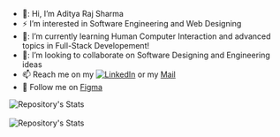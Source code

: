 - 👋: Hi, I’m Aditya Raj Sharma
- :zap: I’m interested in Software Engineering and Web Designing
- 📖: I’m currently learning Human Computer Interaction and advanced topics in Full-Stack Developement!
- 🤝: I’m looking to collaborate on Software Designing and Engineering ideas
- 📫 Reach me on my [![LinkedIn](https://img.shields.io/badge/linkedin-%230077B5.svg?style=for-the-badge&logo=linkedin&logoColor=white)](https://www.linkedin.com/in/aditya-raj-sharma-16a4581b6/) or my [Mail](mailto:arsharma@ucsd.edu)
- :bell: Follow me on [Figma](https://www.figma.com/@adityarajsharma)
<!---
Rebooting-Me/Rebooting-Me is a ✨ special ✨ repository because its `README.md` (this file) appears on your GitHub profile.
You can click the Preview link to take a look at your changes.
--->
![Repository's Stats](https://github-readme-stats.vercel.app/api?username=Rebooting-Me&show_icons=true) <br /><br />
![Repository's Stats](https://github-readme-stats.vercel.app/api/top-langs/?username=Rebooting-Me&show_icons=true&theme=tokyonight)
